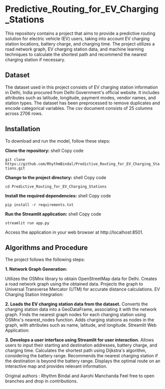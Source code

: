 # Predictive_Routing_for_EV_Charging_Stations

This repository contains a project that aims to provide a predictive routing solution for electric vehicle (EV) users, taking into account EV charging station locations, battery charge, and charging time. The project utilizes a road network graph, EV charging station data, and machine learning techniques to calculate the shortest path and recommend the nearest charging station if necessary.

## Dataset
The dataset used in this project consists of EV charging station information in Delhi, India procured from Delhi Government's official website. It includes attributes such as latitude, longitude, payment modes, vendor names, and station types. The dataset has been preprocessed to remove duplicates and encode categorical variables. The csv document consists of 25 columns across 2706 rows. 

## Installation
To download and run the model, follow these steps:


**Clone the repository:**
shell
Copy code

```git clone https://github.com/RhythmBindal/Predictive_Routing_for_EV_Charging_Stations.git```

**Change to the project directory:**
shell
Copy code

```cd Predictive_Routing_for_EV_Charging_Stations```

**Install the required dependencies:**
shell
Copy code

```pip install -r requirements.txt```

**Run the Streamlit application:**
shell
Copy code

```streamlit run app.py```

Access the application in your web browser at http://localhost:8501.

## Algorithms and Procedure
The project follows the following steps:

**1. Network Graph Generation:**

Utilizes the OSMnx library to obtain OpenStreetMap data for Delhi.
Creates a road network graph using the obtained data.
Projects the graph to Universal Transverse Mercator (UTM) for accurate distance calculations.
EV Charging Station Integration:

**2. Loads the EV charging station data from the dataset.**
Converts the charging station data into a GeoDataFrame, associating it with the network graph.
Finds the nearest graph nodes for each charging station using OSMnx's nearest_nodes function.
Adds charging stations as nodes in the graph, with attributes such as name, latitude, and longitude.
Streamlit Web Application:

**3. Develops a user interface using Streamlit for user interaction.**
Allows users to input their starting and destination addresses, battery charge, and charging time.
Calculates the shortest path using Dijkstra's algorithm, considering the battery range.
Recommends the nearest charging station if the destination is beyond the battery range.
Displays the optimal route on an interactive map and provides relevant information.

Original authors : Rhythm Bindal and Aarohi Manchanda
Feel free to open branches and drop in contributions. 

